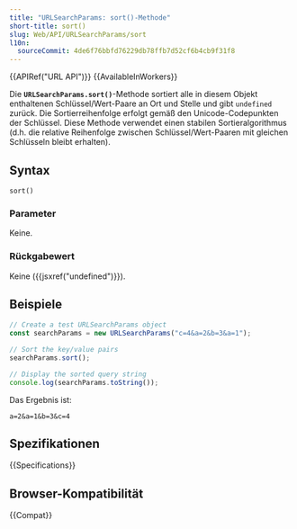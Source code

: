 ```yaml
---
title: "URLSearchParams: sort()-Methode"
short-title: sort()
slug: Web/API/URLSearchParams/sort
l10n:
  sourceCommit: 4de6f76bbfd76229db78ffb7d52cf6b4cb9f31f8
---
```


{{APIRef("URL API")}} {{AvailableInWorkers}}

Die **`URLSearchParams.sort()`**-Methode sortiert alle in diesem Objekt enthaltenen Schlüssel/Wert-Paare an Ort und Stelle und gibt `undefined` zurück. Die Sortierreihenfolge erfolgt gemäß den Unicode-Codepunkten der Schlüssel. Diese Methode verwendet einen stabilen Sortieralgorithmus (d.h. die relative Reihenfolge zwischen Schlüssel/Wert-Paaren mit gleichen Schlüsseln bleibt erhalten).

## Syntax

```js-nolint
sort()
```

### Parameter

Keine.

### Rückgabewert

Keine ({{jsxref("undefined")}}).

## Beispiele

```js
// Create a test URLSearchParams object
const searchParams = new URLSearchParams("c=4&a=2&b=3&a=1");

// Sort the key/value pairs
searchParams.sort();

// Display the sorted query string
console.log(searchParams.toString());
```

Das Ergebnis ist:

```plain
a=2&a=1&b=3&c=4
```

## Spezifikationen

{{Specifications}}

## Browser-Kompatibilität

{{Compat}}
